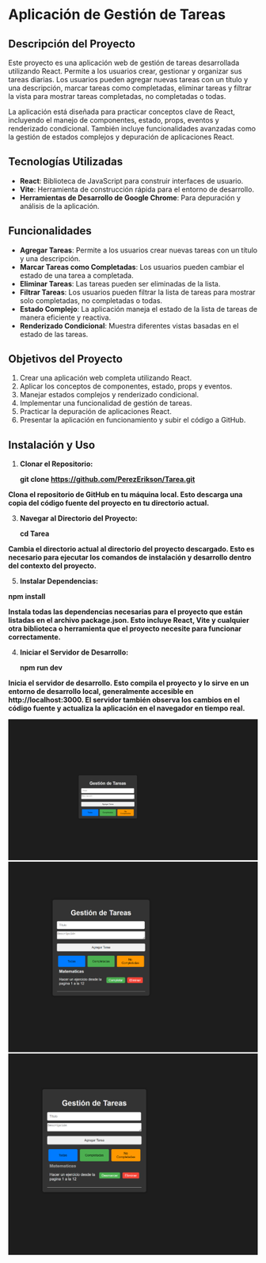 # Aplicación de Gestión de Tareas

## Descripción del Proyecto

Este proyecto es una aplicación web de gestión de tareas desarrollada utilizando React. Permite a los usuarios crear, gestionar y organizar sus tareas diarias. Los usuarios pueden agregar nuevas tareas con un título y una descripción, marcar tareas como completadas, eliminar tareas y filtrar la vista para mostrar tareas completadas, no completadas o todas.

La aplicación está diseñada para practicar conceptos clave de React, incluyendo el manejo de componentes, estado, props, eventos y renderizado condicional. También incluye funcionalidades avanzadas como la gestión de estados complejos y depuración de aplicaciones React.

## Tecnologías Utilizadas

- **React**: Biblioteca de JavaScript para construir interfaces de usuario.
- **Vite**: Herramienta de construcción rápida para el entorno de desarrollo.
- **Herramientas de Desarrollo de Google Chrome**: Para depuración y análisis de la aplicación.

## Funcionalidades

- **Agregar Tareas**: Permite a los usuarios crear nuevas tareas con un título y una descripción.
- **Marcar Tareas como Completadas**: Los usuarios pueden cambiar el estado de una tarea a completada.
- **Eliminar Tareas**: Las tareas pueden ser eliminadas de la lista.
- **Filtrar Tareas**: Los usuarios pueden filtrar la lista de tareas para mostrar solo completadas, no completadas o todas.
- **Estado Complejo**: La aplicación maneja el estado de la lista de tareas de manera eficiente y reactiva.
- **Renderizado Condicional**: Muestra diferentes vistas basadas en el estado de las tareas.

## Objetivos del Proyecto

1. Crear una aplicación web completa utilizando React.
2. Aplicar los conceptos de componentes, estado, props y eventos.
3. Manejar estados complejos y renderizado condicional.
4. Implementar una funcionalidad de gestión de tareas.
5. Practicar la depuración de aplicaciones React.
6. Presentar la aplicación en funcionamiento y subir el código a GitHub.

## Instalación y Uso

1. **Clonar el Repositorio:**
   
    **git clone https://github.com/PerezErikson/Tarea.git**
   
 **Clona el repositorio de GitHub en tu máquina local. Esto descarga una copia del código fuente del proyecto en tu directorio actual.**
   
3. **Navegar al Directorio del Proyecto:**
   
   **cd Tarea**
   
 **Cambia el directorio actual al directorio del proyecto descargado. Esto es necesario para ejecutar los comandos de instalación y desarrollo dentro del contexto del proyecto.**
 
5. **Instalar Dependencias:**

 **npm install**
 
 **Instala todas las dependencias necesarias para el proyecto que están listadas en el archivo package.json. Esto incluye React, Vite y cualquier otra biblioteca o herramienta que el proyecto necesite para funcionar correctamente.**
 
4. **Iniciar el Servidor de Desarrollo:**
   
    **npm run dev**
   
**Inicia el servidor de desarrollo. Esto compila el proyecto y lo sirve en un entorno de desarrollo local, generalmente accesible en http://localhost:3000. El servidor también observa los cambios en el código fuente y actualiza la aplicación en el navegador en tiempo real.**

![Descripción de la imagen](img/1.png)
![Descripción de la imagen](img/2.png)
![Descripción de la imagen](img/3.png)